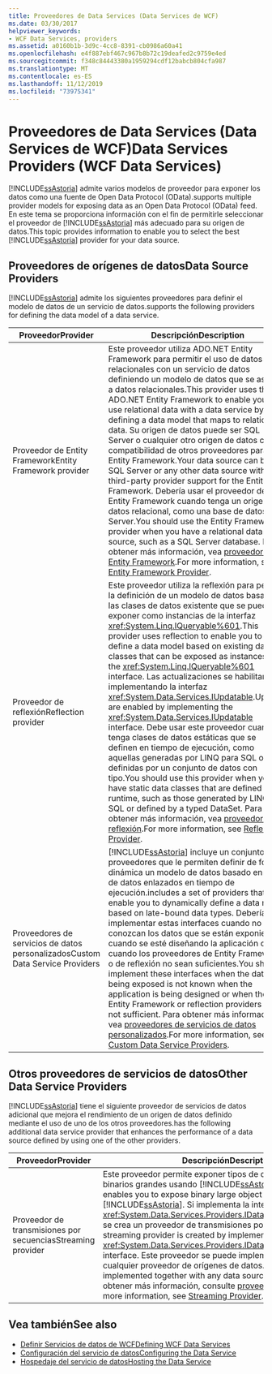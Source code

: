 ```yaml
---
title: Proveedores de Data Services (Data Services de WCF)
ms.date: 03/30/2017
helpviewer_keywords:
- WCF Data Services, providers
ms.assetid: a0160b1b-3d9c-4cc8-8391-cb0986a60a41
ms.openlocfilehash: e4f887ebf467c967b8b72c19deafed2c9759e4ed
ms.sourcegitcommit: f348c84443380a1959294cdf12babcb804cfa987
ms.translationtype: MT
ms.contentlocale: es-ES
ms.lasthandoff: 11/12/2019
ms.locfileid: "73975341"
---
```

# <a name="data-services-providers-wcf-data-services"></a><span data-ttu-id="2cf6e-102">Proveedores de Data Services (Data Services de WCF)</span><span class="sxs-lookup"><span data-stu-id="2cf6e-102">Data Services Providers (WCF Data Services)</span></span>
[!INCLUDE[ssAstoria](../../../../includes/ssastoria-md.md)] <span data-ttu-id="2cf6e-103">admite varios modelos de proveedor para exponer los datos como una fuente de Open Data Protocol (OData).</span><span class="sxs-lookup"><span data-stu-id="2cf6e-103">supports multiple provider models for exposing data as an Open Data Protocol (OData) feed.</span></span> <span data-ttu-id="2cf6e-104">En este tema se proporciona información con el fin de permitirle seleccionar el proveedor de [!INCLUDE[ssAstoria](../../../../includes/ssastoria-md.md)] más adecuado para su origen de datos.</span><span class="sxs-lookup"><span data-stu-id="2cf6e-104">This topic provides information to enable you to select the best [!INCLUDE[ssAstoria](../../../../includes/ssastoria-md.md)] provider for your data source.</span></span>  
  
## <a name="data-source-providers"></a><span data-ttu-id="2cf6e-105">Proveedores de orígenes de datos</span><span class="sxs-lookup"><span data-stu-id="2cf6e-105">Data Source Providers</span></span>  
 [!INCLUDE[ssAstoria](../../../../includes/ssastoria-md.md)] <span data-ttu-id="2cf6e-106">admite los siguientes proveedores para definir el modelo de datos de un servicio de datos.</span><span class="sxs-lookup"><span data-stu-id="2cf6e-106">supports the following providers for defining the data model of a data service.</span></span>  
  
|<span data-ttu-id="2cf6e-107">Proveedor</span><span class="sxs-lookup"><span data-stu-id="2cf6e-107">Provider</span></span>|<span data-ttu-id="2cf6e-108">Descripción</span><span class="sxs-lookup"><span data-stu-id="2cf6e-108">Description</span></span>|  
|--------------|-----------------|  
|<span data-ttu-id="2cf6e-109">Proveedor de Entity Framework</span><span class="sxs-lookup"><span data-stu-id="2cf6e-109">Entity Framework provider</span></span>|<span data-ttu-id="2cf6e-110">Este proveedor utiliza ADO.NET Entity Framework para permitir el uso de datos relacionales con un servicio de datos definiendo un modelo de datos que se asigne a datos relacionales.</span><span class="sxs-lookup"><span data-stu-id="2cf6e-110">This provider uses the ADO.NET Entity Framework to enable you to use relational data with a data service by defining a data model that maps to relational data.</span></span> <span data-ttu-id="2cf6e-111">Su origen de datos puede ser SQL Server o cualquier otro origen de datos con compatibilidad de otros proveedores para Entity Framework.</span><span class="sxs-lookup"><span data-stu-id="2cf6e-111">Your data source can be SQL Server or any other data source with third-party provider support for the Entity Framework.</span></span> <span data-ttu-id="2cf6e-112">Debería usar el proveedor de Entity Framework cuando tenga un origen de datos relacional, como una base de datos SQL Server.</span><span class="sxs-lookup"><span data-stu-id="2cf6e-112">You should use the Entity Framework provider when you have a relational data source, such as a SQL Server database.</span></span> <span data-ttu-id="2cf6e-113">Para obtener más información, vea [proveedor de Entity Framework](entity-framework-provider-wcf-data-services.md).</span><span class="sxs-lookup"><span data-stu-id="2cf6e-113">For more information, see [Entity Framework Provider](entity-framework-provider-wcf-data-services.md).</span></span>|  
|<span data-ttu-id="2cf6e-114">Proveedor de reflexión</span><span class="sxs-lookup"><span data-stu-id="2cf6e-114">Reflection provider</span></span>|<span data-ttu-id="2cf6e-115">Este proveedor utiliza la reflexión para permitir la definición de un modelo de datos basado en las clases de datos existente que se pueden exponer como instancias de la interfaz <xref:System.Linq.IQueryable%601>.</span><span class="sxs-lookup"><span data-stu-id="2cf6e-115">This provider uses reflection to enable you to define a data model based on existing data classes that can be exposed as instances of the <xref:System.Linq.IQueryable%601> interface.</span></span> <span data-ttu-id="2cf6e-116">Las actualizaciones se habilitan implementando la interfaz <xref:System.Data.Services.IUpdatable>.</span><span class="sxs-lookup"><span data-stu-id="2cf6e-116">Updates are enabled by implementing the <xref:System.Data.Services.IUpdatable> interface.</span></span> <span data-ttu-id="2cf6e-117">Debe usar este proveedor cuando tenga clases de datos estáticas que se definen en tiempo de ejecución, como aquellas generadas por LINQ para SQL o las definidas por un conjunto de datos con tipo.</span><span class="sxs-lookup"><span data-stu-id="2cf6e-117">You should use this provider when you have static data classes that are defined at runtime, such as those generated by LINQ to SQL or defined by a typed DataSet.</span></span> <span data-ttu-id="2cf6e-118">Para obtener más información, vea [proveedor de reflexión](reflection-provider-wcf-data-services.md).</span><span class="sxs-lookup"><span data-stu-id="2cf6e-118">For more information, see [Reflection Provider](reflection-provider-wcf-data-services.md).</span></span>|  
|<span data-ttu-id="2cf6e-119">Proveedores de servicios de datos personalizados</span><span class="sxs-lookup"><span data-stu-id="2cf6e-119">Custom Data Service Providers</span></span>|[!INCLUDE[ssAstoria](../../../../includes/ssastoria-md.md)] <span data-ttu-id="2cf6e-120">incluye un conjunto de proveedores que le permiten definir de forma dinámica un modelo de datos basado en tipos de datos enlazados en tiempo de ejecución.</span><span class="sxs-lookup"><span data-stu-id="2cf6e-120">includes a set of providers that enable you to dynamically define a data model based on late-bound data types.</span></span> <span data-ttu-id="2cf6e-121">Debería implementar estas interfaces cuando no se conozcan los datos que se están exponiendo, cuando se esté diseñando la aplicación o cuando los proveedores de Entity Framework o de reflexión no sean suficientes.</span><span class="sxs-lookup"><span data-stu-id="2cf6e-121">You should implement these interfaces when the data being exposed is not known when the application is being designed or when the Entity Framework or reflection providers are not sufficient.</span></span> <span data-ttu-id="2cf6e-122">Para obtener más información, vea [proveedores de servicios de datos personalizados](custom-data-service-providers-wcf-data-services.md).</span><span class="sxs-lookup"><span data-stu-id="2cf6e-122">For more information, see [Custom Data Service Providers](custom-data-service-providers-wcf-data-services.md).</span></span>|  
  
## <a name="other-data-service-providers"></a><span data-ttu-id="2cf6e-123">Otros proveedores de servicios de datos</span><span class="sxs-lookup"><span data-stu-id="2cf6e-123">Other Data Service Providers</span></span>  
 [!INCLUDE[ssAstoria](../../../../includes/ssastoria-md.md)] <span data-ttu-id="2cf6e-124">tiene el siguiente proveedor de servicios de datos adicional que mejora el rendimiento de un origen de datos definido mediante el uso de uno de los otros proveedores.</span><span class="sxs-lookup"><span data-stu-id="2cf6e-124">has the following additional data service provider that enhances the performance of a data source defined by using one of the other providers.</span></span>  
  
|<span data-ttu-id="2cf6e-125">Proveedor</span><span class="sxs-lookup"><span data-stu-id="2cf6e-125">Provider</span></span>|<span data-ttu-id="2cf6e-126">Descripción</span><span class="sxs-lookup"><span data-stu-id="2cf6e-126">Description</span></span>|  
|--------------|-----------------|  
|<span data-ttu-id="2cf6e-127">Proveedor de transmisiones por secuencias</span><span class="sxs-lookup"><span data-stu-id="2cf6e-127">Streaming provider</span></span>|<span data-ttu-id="2cf6e-128">Este proveedor permite exponer tipos de datos de objetos binarios grandes usando [!INCLUDE[ssAstoria](../../../../includes/ssastoria-md.md)].</span><span class="sxs-lookup"><span data-stu-id="2cf6e-128">This provider enables you to expose binary large object data types by using [!INCLUDE[ssAstoria](../../../../includes/ssastoria-md.md)].</span></span> <span data-ttu-id="2cf6e-129">Si implementa la interfaz <xref:System.Data.Services.Providers.IDataServiceStreamProvider>, se crea un proveedor de transmisiones por secuencias.</span><span class="sxs-lookup"><span data-stu-id="2cf6e-129">A streaming provider is created by implementing the <xref:System.Data.Services.Providers.IDataServiceStreamProvider> interface.</span></span> <span data-ttu-id="2cf6e-130">Este proveedor se puede implementar junto con cualquier proveedor de orígenes de datos.</span><span class="sxs-lookup"><span data-stu-id="2cf6e-130">This provider can be implemented together with any data source provider.</span></span> <span data-ttu-id="2cf6e-131">Para obtener más información, consulte [proveedor de streaming](streaming-provider-wcf-data-services.md).</span><span class="sxs-lookup"><span data-stu-id="2cf6e-131">For more information, see [Streaming Provider](streaming-provider-wcf-data-services.md).</span></span>|  
  
## <a name="see-also"></a><span data-ttu-id="2cf6e-132">Vea también</span><span class="sxs-lookup"><span data-stu-id="2cf6e-132">See also</span></span>

- [<span data-ttu-id="2cf6e-133">Definir Servicios de datos de WCF</span><span class="sxs-lookup"><span data-stu-id="2cf6e-133">Defining WCF Data Services</span></span>](defining-wcf-data-services.md)
- [<span data-ttu-id="2cf6e-134">Configuración del servicio de datos</span><span class="sxs-lookup"><span data-stu-id="2cf6e-134">Configuring the Data Service</span></span>](configuring-the-data-service-wcf-data-services.md)
- [<span data-ttu-id="2cf6e-135">Hospedaje del servicio de datos</span><span class="sxs-lookup"><span data-stu-id="2cf6e-135">Hosting the Data Service</span></span>](hosting-the-data-service-wcf-data-services.md)
